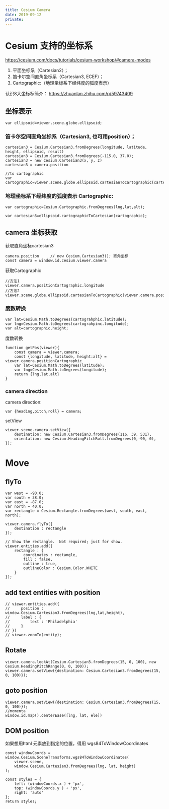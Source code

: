 ```yaml
---
title: Cesium Camera
date: 2019-09-12
private:
---
```

# Cesium 支持的坐标系
https://cesium.com/docs/tutorials/cesium-workshop/#camera-modes
1. 平面坐标系（Cartesian2）；
2. 笛卡尔空间直角坐标系（Cartesian3, ECEF）；
3. Cartographic:（地理坐标系下经纬度的弧度表示）

认识8大坐标标简介：
https://zhuanlan.zhihu.com/p/59743409

## 坐标表示
    var ellipsoid=viewer.scene.globe.ellipsoid;

### 笛卡尔空间直角坐标系（Cartesian3, 也可用position）；

    cartesian3 = Cesium.Cartesian3.fromDegrees(longitude, latitude, height, ellipsoid, result) 
    cartesian3 = Cesium.Cartesian3.fromDegrees(-115.0, 37.0);
    cartesian3 = new Cesium.Cartesian3(x, y, z)
    cartesian3 = camera.position

    //to cartographic
    var cartographic=viewer.scene.globe.ellipsoid.cartesianToCartographic(cartesian3);

### 地理坐标系下经纬度的弧度表示 Cartographic:

    var cartographic=Cesium.Cartographic.fromDegrees(lng,lat,alt);

    var cartesian3=ellipsoid.cartographicToCartesian(cartographic);

## camera 坐标获取
获取直角坐标cartesian3

    camera.position     // new Cesium.Cartesian3(); 直角坐标
    const camera = window.id.cesium.viewer.camera

获取Cartographic

    //方法1
    viewer.camera.positionCartographic.longitude
    //方法2
    viewer.scene.globe.ellipsoid.cartesianToCartographic(viewer.camera.position).height

### 度数转换

    var lat=Cesium.Math.toDegrees(cartograhphic.latitude);
    var lng=Cesium.Math.toDegrees(cartograhpinc.longitude);
    var alt=cartographic.height;

度数转换

    function getPos(viewer){
        const camera = viewer.camera;
        const {longitude, latitude, height:alt} = viewer.camera.positionCartographic
        var lat=Cesium.Math.toDegrees(latitude);
        var lng=Cesium.Math.toDegrees(longitude);
        return {lng,lat,alt}
    }

### camera direction
camera direction:

    var {heading,pitch,roll} = camera;

setView

    viewer.scene.camera.setView({
        destination: new Cesium.Cartesian3.fromDegrees(116, 39, 531),
        orientation: new Cesium.HeadingPitchRoll.fromDegrees(0,-90, 0),
    });

# Move
## flyTo

    var west = -90.0;
    var south = 38.0;
    var east = -87.0;
    var north = 40.0;
    var rectangle = Cesium.Rectangle.fromDegrees(west, south, east, north);

    viewer.camera.flyTo({
        destination : rectangle
    });

    // Show the rectangle.  Not required; just for show.
    viewer.entities.add({
        rectangle : {
            coordinates : rectangle,
            fill : false,
            outline : true,
            outlineColor : Cesium.Color.WHITE
        }
    });

## add text entities with position

    // viewer.entities.add({
    //     position : window.Cesium.Cartesian3.fromDegrees(lng,lat,height),
    //     label : {
    //         text : 'Philadelphia'
    //     }
    // })
    // viewer.zoomTo(entity);

## Rotate

    viewer.camera.lookAt(Cesium.Cartesian3.fromDegrees(15, 0, 100), new Cesium.HeadingPitchRange(0, 0, 100));
    viewer.camera.setView({destination: Cesium.Cartesian3.fromDegrees(15, 0, 100)});

## goto position
    viewer.camera.setView({destination: Cesium.Cartesian3.fromDegrees(15, 0, 100)});
    //momenta
    window.id.map().centerEase([lng, lat, ele])


## DOM position
如果想用html 元素放到指定的位置，得用 wgs84ToWindowCoordinates

    const windowCoords = window.Cesium.SceneTransforms.wgs84ToWindowCoordinates(
        viewer.scene,
        window.Cesium.Cartesian3.fromDegrees(lng, lat, height)
    );

    const styles = {
        left: (windowCoords.x ) + 'px',
        top: (windowCoords.y ) + 'px',
        right: 'auto'
    };
    return styles;